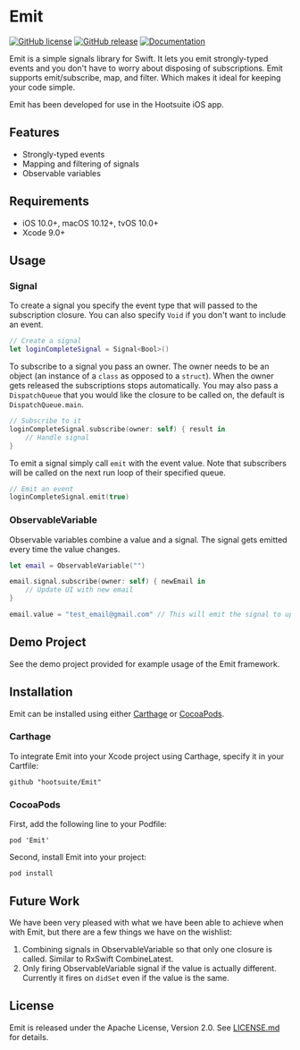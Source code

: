 # Emit

[![GitHub license](https://img.shields.io/badge/license-Apache%202-lightgrey.svg)](https://raw.githubusercontent.com/Carthage/Carthage/master/LICENSE.md)
[![GitHub release](https://img.shields.io/github/release/carthage/carthage.svg)](https://github.com/Carthage/Carthage/releases)
[![Documentation](https://img.shields.io/badge/Documentation-GitHub%20Pages-green.svg)](https://hootsuite.github.io/emit/)


Emit is a simple signals library for Swift. It lets you emit strongly-typed events and you don't have to worry about disposing of subscriptions. Emit supports emit/subscribe, map, and filter. Which makes it ideal for keeping your code simple.

Emit has been developed for use in the Hootsuite iOS app.

## Features

- Strongly-typed events
- Mapping and filtering of signals
- Observable variables

## Requirements

- iOS 10.0+, macOS 10.12+, tvOS 10.0+
- Xcode 9.0+

## Usage

### Signal

To create a signal you specify the event type that will passed to the subscription closure. You can also specify `Void` if you don't want to include an event.

```swift
// Create a signal
let loginCompleteSignal = Signal<Bool>()
```

To subscribe to a signal you pass an owner. The owner needs to be an object (an instance of a `class` as opposed to a `struct`). When the owner gets released the subscriptions stops automatically. You may also pass a `DispatchQueue` that you would like the closure to be called on, the default is `DispatchQueue.main`.

```swift
// Subscribe to it
loginCompleteSignal.subscribe(owner: self) { result in
    // Handle signal
}
```

To emit a signal simply call `emit` with the event value. Note that subscribers will be called on the next run loop of their specified queue.

```swift
// Emit an event
loginCompleteSignal.emit(true)
```

### ObservableVariable

Observable variables combine a value and a signal. The signal gets emitted every time the value changes.

```swift
let email = ObservableVariable("")

email.signal.subscribe(owner: self) { newEmail in
    // Update UI with new email
}

email.value = "test_email@gmail.com" // This will emit the signal to update the UI
```

## Demo Project

See the demo project provided for example usage of the Emit framework.

## Installation

Emit can be installed using either [Carthage](https://github.com/Carthage/Carthage) or [CocoaPods](https://cocoapods.org/).

### Carthage

To integrate Emit into your Xcode project using Carthage, specify it in your Cartfile:

```
github "hootsuite/Emit"
```

### CocoaPods

First, add the following line to your Podfile:

```
pod 'Emit'
```

Second, install Emit into your project:

```
pod install
```

## Future Work

We have been very pleased with what we have been able to achieve when with Emit, but there are a few things we have on the wishlist:

1. Combining signals in ObservableVariable so that only one closure is called. Similar to RxSwift CombineLatest.
2. Only firing ObservableVariable signal if the value is actually different. Currently it fires on `didSet` even if the value is the same.

## License

Emit is released under the Apache License, Version 2.0. See [LICENSE.md](LICENSE.md) for details.
